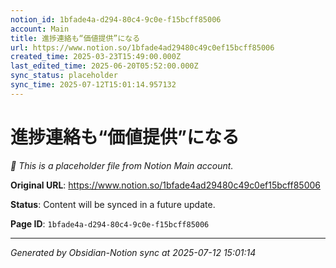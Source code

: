```yaml
---
notion_id: 1bfade4a-d294-80c4-9c0e-f15bcff85006
account: Main
title: 進捗連絡も“価値提供”になる
url: https://www.notion.so/1bfade4ad29480c49c0ef15bcff85006
created_time: 2025-03-23T15:49:00.000Z
last_edited_time: 2025-06-20T05:52:00.000Z
sync_status: placeholder
sync_time: 2025-07-12T15:01:14.957132
---
```


# 進捗連絡も“価値提供”になる

*🔄 This is a placeholder file from Notion Main account.*

**Original URL**: https://www.notion.so/1bfade4ad29480c49c0ef15bcff85006

**Status**: Content will be synced in a future update.

**Page ID**: `1bfade4a-d294-80c4-9c0e-f15bcff85006`

---

*Generated by Obsidian-Notion sync at 2025-07-12 15:01:14*
